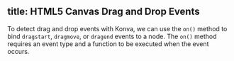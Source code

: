 title: HTML5 Canvas Drag and Drop Events
---

To detect drag and drop events with Konva, we can use the `on()` method to
bind `dragstart`, `dragmove`, or `dragend` events to a node.
The `on()` method requires an event type and a function to be executed when the event occurs.

<!-- {% iframe /downloads/code/drag_and_drop/Drag_Events.html %} -->

<!-- {% include_code Konva Drag Events Demo drag_and_drop/Drag_Events.html %} -->
